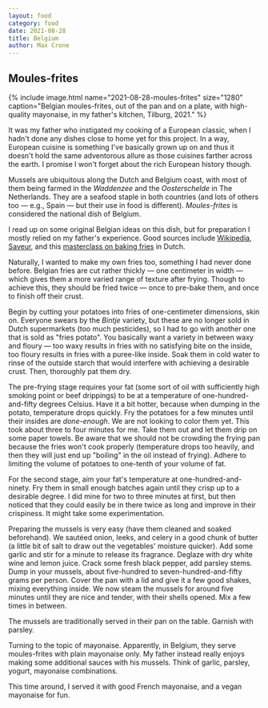 ```yaml
---
layout: food
category: food
date: 2021-08-28
title: Belgium
author: Max Crone
---
```


## Moules-frites

{% include image.html name="2021-08-28-moules-frites" size="1280" caption="Belgian moules-frites, out of the pan and on a plate, with high-quality mayonaise, in my father's kitchen, Tilburg, 2021." %}

It was my father who instigated my cooking of a European classic, when I hadn't done any dishes close to home yet for this project.
In a way, European cuisine is something I've basically grown up on and thus it doesn't hold the same adventorous allure as those cuisines farther across the earth.
I promise I won't forget about the rich European history though.

Mussels are ubiquitous along the Dutch and Belgium coast, with most of them being farmed in the *Waddenzee* and the *Oosterschelde* in The Netherlands.
They are a seafood staple in both countries (and lots of others too — e.g., Spain — but their use in food is different).
*Moules-frites* is considered the national dish of Belgium.

I read up on some original Belgian ideas on this dish, but for preparation I mostly relied on my father's experience.
Good sources include [Wikipedia](https://en.wikipedia.org/wiki/Moules-frites), [Saveur](https://www.saveur.com/article/Travels/A-National-Obsession-Moules-Frites-Belgium/), and this [masterclass on baking fries](https://www.youtube.com/watch?v=GUv43Z0DzIA) in Dutch.

Naturally, I wanted to make my own fries too, something I had never done before.
Belgian fries are cut rather thickly — one centimeter in width — which gives them a more varied range of texture after frying.
Though to achieve this, they should be fried twice — once to pre-bake them, and once to finish off their crust.

Begin by cutting your potatoes into fries of one-centimeter dimensions, skin on.
Everyone swears by the *Bintje* variety, but these are no longer sold in Dutch supermarkets (too much pesticides), so I had to go with another one that is sold as "fries potato".
You basically want a variety in between waxy and floury — too waxy results in fries with no satisfying bite on the inside, too floury results in fries with a puree-like inside.
Soak them in cold water to rinse of the outside starch that would interfere with achieving a desirable crust.
Then, thoroughly pat them dry.

The pre-frying stage requires your fat (some sort of oil with sufficiently high smoking point or beef drippings) to be at a temperature of one-hundred-and-fifty degrees Celsius.
Have it a bit hotter, because when dumping in the potato, temperature drops quickly.
Fry the potatoes for a few minutes until their insides are *done-enough*.
We are not looking to color them yet.
This took about three to four minutes for me.
Take them out and let them drip on some paper towels.
Be aware that we should not be crowding the frying pan because the fries won't cook properly (temperature drops too heavily, and then they will just end up "boiling" in the oil instead of frying).
Adhere to limiting the volume of potatoes to one-tenth of your volume of fat.

For the second stage, aim your fat's temperature at one-hundred-and-ninety.
Fry them in small enough batches again until they crisp up to a desirable degree.
I did mine for two to three minutes at first, but then noticed that they could easily be in there twice as long and improve in their crispiness.
It might take some experimentation.

Preparing the mussels is very easy (have them cleaned and soaked beforehand).
We sautéed onion, leeks, and celery in a good chunk of butter (a little bit of salt to draw out the vegetables' moisture quicker).
Add some garlic and stir for a minute to release its fragrance.
Deglaze with dry white wine and lemon juice.
Crack some fresh black pepper, add parsley stems.
Dump in your mussels, about five-hundred to seven-hundred-and-fifty grams per person.
Cover the pan with a lid and give it a few good shakes, mixing everything inside.
We now steam the mussels for around five minutes until they are nice and tender, with their shells opened.
Mix a few times in between.

The mussels are traditionally served in their pan on the table.
Garnish with parsley.

Turning to the topic of mayonaise.
Apparently, in Belgium, they serve moules-frites with plain mayonaise only.
My father instead really enjoys making some additional sauces with his mussels.
Think of garlic, parsley, yogurt, mayonaise combinations.

This time around, I served it with good French mayonaise, and a vegan mayonaise for fun.
